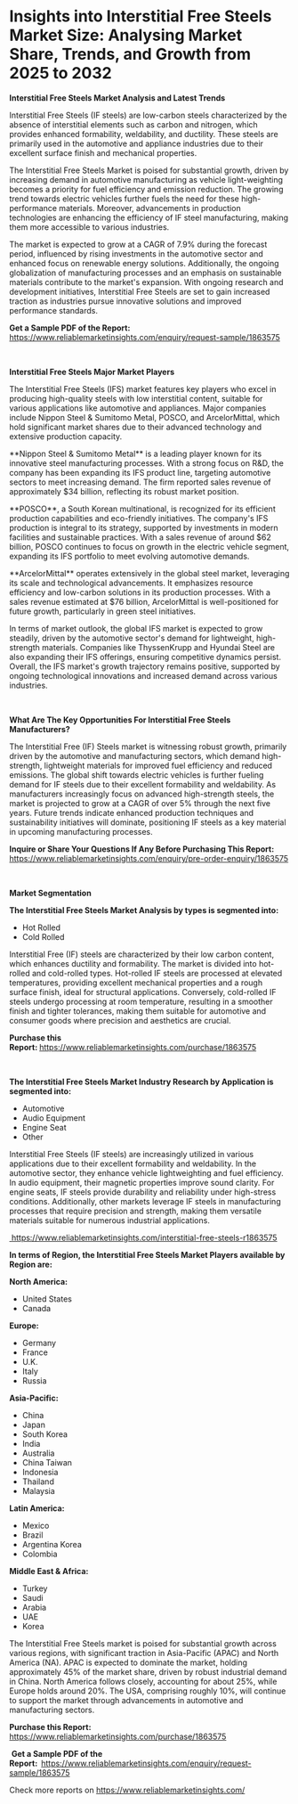 <p><h1>Insights into Interstitial Free Steels Market Size: Analysing Market Share, Trends, and Growth from 2025 to 2032</h1></p><p><strong>Interstitial Free Steels Market Analysis and Latest Trends</strong></p>
<p><p>Interstitial Free Steels (IF steels) are low-carbon steels characterized by the absence of interstitial elements such as carbon and nitrogen, which provides enhanced formability, weldability, and ductility. These steels are primarily used in the automotive and appliance industries due to their excellent surface finish and mechanical properties. </p><p>The Interstitial Free Steels Market is poised for substantial growth, driven by increasing demand in automotive manufacturing as vehicle light-weighting becomes a priority for fuel efficiency and emission reduction. The growing trend towards electric vehicles further fuels the need for these high-performance materials. Moreover, advancements in production technologies are enhancing the efficiency of IF steel manufacturing, making them more accessible to various industries.</p><p>The market is expected to grow at a CAGR of 7.9% during the forecast period, influenced by rising investments in the automotive sector and enhanced focus on renewable energy solutions. Additionally, the ongoing globalization of manufacturing processes and an emphasis on sustainable materials contribute to the market's expansion. With ongoing research and development initiatives, Interstitial Free Steels are set to gain increased traction as industries pursue innovative solutions and improved performance standards.</p></p>
<p><strong>Get a Sample PDF of the Report:&nbsp;</strong> <a href="https://www.reliablemarketinsights.com/enquiry/request-sample/1863575?utm_campaign=2221&utm_medium=2&utm_source=Github&utm_content=ia&utm_term=01042025&utm_id=interstitial-free-steels">https://www.reliablemarketinsights.com/enquiry/request-sample/1863575</a></p>
<p>&nbsp;</p>
<p><strong>Interstitial Free Steels Major Market Players</strong></p>
<p><p>The Interstitial Free Steels (IFS) market features key players who excel in producing high-quality steels with low interstitial content, suitable for various applications like automotive and appliances. Major companies include Nippon Steel & Sumitomo Metal, POSCO, and ArcelorMittal, which hold significant market shares due to their advanced technology and extensive production capacity.</p><p>**Nippon Steel & Sumitomo Metal** is a leading player known for its innovative steel manufacturing processes. With a strong focus on R&D, the company has been expanding its IFS product line, targeting automotive sectors to meet increasing demand. The firm reported sales revenue of approximately $34 billion, reflecting its robust market position.</p><p>**POSCO**, a South Korean multinational, is recognized for its efficient production capabilities and eco-friendly initiatives. The company's IFS production is integral to its strategy, supported by investments in modern facilities and sustainable practices. With a sales revenue of around $62 billion, POSCO continues to focus on growth in the electric vehicle segment, expanding its IFS portfolio to meet evolving automotive demands.</p><p>**ArcelorMittal** operates extensively in the global steel market, leveraging its scale and technological advancements. It emphasizes resource efficiency and low-carbon solutions in its production processes. With a sales revenue estimated at $76 billion, ArcelorMittal is well-positioned for future growth, particularly in green steel initiatives.</p><p>In terms of market outlook, the global IFS market is expected to grow steadily, driven by the automotive sector's demand for lightweight, high-strength materials. Companies like ThyssenKrupp and Hyundai Steel are also expanding their IFS offerings, ensuring competitive dynamics persist. Overall, the IFS market's growth trajectory remains positive, supported by ongoing technological innovations and increased demand across various industries.</p></p>
<p>&nbsp;</p>
<p><strong>What Are The Key Opportunities For Interstitial Free Steels Manufacturers?</strong></p>
<p><p>The Interstitial Free (IF) Steels market is witnessing robust growth, primarily driven by the automotive and manufacturing sectors, which demand high-strength, lightweight materials for improved fuel efficiency and reduced emissions. The global shift towards electric vehicles is further fueling demand for IF steels due to their excellent formability and weldability. As manufacturers increasingly focus on advanced high-strength steels, the market is projected to grow at a CAGR of over 5% through the next five years. Future trends indicate enhanced production techniques and sustainability initiatives will dominate, positioning IF steels as a key material in upcoming manufacturing processes.</p></p>
<p><strong>Inquire or Share Your Questions If Any Before Purchasing This Report:</strong> <a href="https://www.reliablemarketinsights.com/enquiry/pre-order-enquiry/1863575?utm_campaign=2221&utm_medium=2&utm_source=Github&utm_content=ia&utm_term=01042025&utm_id=interstitial-free-steels">https://www.reliablemarketinsights.com/enquiry/pre-order-enquiry/1863575</a></p>
<p>&nbsp;</p>
<p><strong>Market Segmentation</strong></p>
<p><strong>The Interstitial Free Steels Market Analysis by types is segmented into:</strong></p>
<p><ul><li>Hot Rolled</li><li>Cold Rolled</li></ul></p>
<p><p>Interstitial Free (IF) steels are characterized by their low carbon content, which enhances ductility and formability. The market is divided into hot-rolled and cold-rolled types. Hot-rolled IF steels are processed at elevated temperatures, providing excellent mechanical properties and a rough surface finish, ideal for structural applications. Conversely, cold-rolled IF steels undergo processing at room temperature, resulting in a smoother finish and tighter tolerances, making them suitable for automotive and consumer goods where precision and aesthetics are crucial.</p></p>
<p><strong>Purchase this Report:&nbsp;</strong><a href="https://www.reliablemarketinsights.com/purchase/1863575?utm_campaign=2221&utm_medium=2&utm_source=Github&utm_content=ia&utm_term=01042025&utm_id=interstitial-free-steels">https://www.reliablemarketinsights.com/purchase/1863575</a></p>
<p>&nbsp;</p>
<p><strong>The Interstitial Free Steels Market Industry Research by Application is segmented into:</strong></p>
<p><ul><li>Automotive</li><li>Audio Equipment</li><li>Engine Seat</li><li>Other</li></ul></p>
<p><p>Interstitial Free Steels (IF steels) are increasingly utilized in various applications due to their excellent formability and weldability. In the automotive sector, they enhance vehicle lightweighting and fuel efficiency. In audio equipment, their magnetic properties improve sound clarity. For engine seats, IF steels provide durability and reliability under high-stress conditions. Additionally, other markets leverage IF steels in manufacturing processes that require precision and strength, making them versatile materials suitable for numerous industrial applications.</p></p>
<p><a href="https://www.reliablemarketinsights.com/interstitial-free-steels-r1863575?utm_campaign=2221&utm_medium=2&utm_source=Github&utm_content=ia&utm_term=01042025&utm_id=interstitial-free-steels">&nbsp;https://www.reliablemarketinsights.com/interstitial-free-steels-r1863575</a></p>
<p><strong>In terms of Region, the Interstitial Free Steels Market Players available by Region are:</strong></p>
<p>
    <p> <strong> North America: </strong>
        <ul>
            <li>United States</li>
            <li>Canada</li>
        </ul>
        </p> 
    <p> <strong> Europe: </strong>
        <ul>
            <li>Germany</li>
            <li>France</li>
            <li>U.K.</li>
            <li>Italy</li>
            <li>Russia</li>
        </ul>
        </p> 
    <p> <strong> Asia-Pacific: </strong>
        <ul>
            <li>China</li>
            <li>Japan</li>
            <li>South Korea</li>
            <li>India</li>
            <li>Australia</li>
            <li>China Taiwan</li>
            <li>Indonesia</li>
            <li>Thailand</li>
            <li>Malaysia</li>
        </ul>
        </p> 
    <p> <strong> Latin America: </strong>
        <ul>
            <li>Mexico</li>
            <li>Brazil</li>
            <li>Argentina Korea</li>
            <li>Colombia</li>
        </ul>
        </p> 
    <p> <strong> Middle East & Africa: </strong>
        <ul>
            <li>Turkey</li>
            <li>Saudi</li>
            <li>Arabia</li>
            <li>UAE</li>
            <li>Korea</li>
        </ul>
    </p>
    </p>
<p><p>The Interstitial Free Steels market is poised for substantial growth across various regions, with significant traction in Asia-Pacific (APAC) and North America (NA). APAC is expected to dominate the market, holding approximately 45% of the market share, driven by robust industrial demand in China. North America follows closely, accounting for about 25%, while Europe holds around 20%. The USA, comprising roughly 10%, will continue to support the market through advancements in automotive and manufacturing sectors.</p></p>
<p><strong>Purchase this Report: </strong><a href="https://www.reliablemarketinsights.com/purchase/1863575?utm_campaign=2221&utm_medium=2&utm_source=Github&utm_content=ia&utm_term=01042025&utm_id=interstitial-free-steels">https://www.reliablemarketinsights.com/purchase/1863575</a></p>
<p>&nbsp;<strong>Get a Sample PDF of the Report:&nbsp;&nbsp;</strong><a href="https://www.reliablemarketinsights.com/enquiry/request-sample/1863575?utm_campaign=2221&utm_medium=2&utm_source=Github&utm_content=ia&utm_term=01042025&utm_id=interstitial-free-steels">https://www.reliablemarketinsights.com/enquiry/request-sample/1863575</a></p>
<p><strong></strong></p>
<p>Check more reports on <a href="https://www.reliablemarketinsights.com/?utm_campaign=2221&utm_medium=2&utm_source=Github&utm_content=ia&utm_term=01042025&utm_id=interstitial-free-steels">https://www.reliablemarketinsights.com/</a></p>
